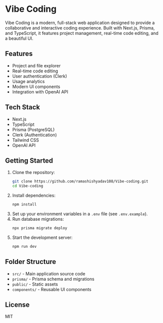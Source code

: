 
# Vibe Coding

Vibe Coding is a modern, full-stack web application designed to provide a collaborative and interactive coding experience. Built with Next.js, Prisma, and TypeScript, it features project management, real-time code editing, and a beautiful UI.

## Features
- Project and file explorer
- Real-time code editing
- User authentication (Clerk)
- Usage analytics
- Modern UI components
- Integration with OpenAI API

## Tech Stack
- Next.js
- TypeScript
- Prisma (PostgreSQL)
- Clerk (Authentication)
- Tailwind CSS
- OpenAI API

## Getting Started
1. Clone the repository:
	```bash
	git clone https://github.com/ramashishyadav108/Vibe-coding.git
	cd Vibe-coding
	```
2. Install dependencies:
	```bash
	npm install
	```
3. Set up your environment variables in a `.env` file (see `.env.example`).
4. Run database migrations:
	```bash
	npx prisma migrate deploy
	```
5. Start the development server:
	```bash
	npm run dev
	```

## Folder Structure
- `src/` - Main application source code
- `prisma/` - Prisma schema and migrations
- `public/` - Static assets
- `components/` - Reusable UI components

## License
MIT
